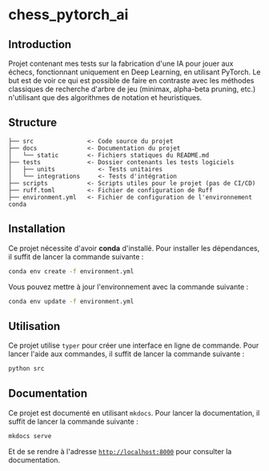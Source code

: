 # chess_pytorch_ai

## Introduction

Projet contenant mes tests sur la fabrication d'une IA pour jouer aux échecs, fonctionnant uniquement en Deep Learning,
en utilisant PyTorch. Le but est de voir ce qui est possible de faire en contraste avec les méthodes classiques de recherche
d'arbre de jeu (minimax, alpha-beta pruning, etc.) n'utilisant que des algorithmes de notation et heuristiques.

## Structure

```
├── src               <- Code source du projet
├── docs              <- Documentation du projet
│   └── static        <- Fichiers statiques du README.md
├── tests             <- Dossier contenants les tests logiciels
│   ├── units            <- Tests unitaires
│   └── integrations     <- Tests d'intégration
├── scripts           <- Scripts utiles pour le projet (pas de CI/CD)
├── ruff.toml         <- Fichier de configuration de Ruff
├── environment.yml   <- Fichier de configuration de l'environnement conda
```
## Installation
Ce projet nécessite d'avoir **conda** d'installé. Pour installer les dépendances, il suffit de lancer la commande suivante :

```bash
conda env create -f environment.yml
```

Vous pouvez mettre à jour l'environnement avec la commande suivante :

```bash
conda env update -f environment.yml
```

## Utilisation
Ce projet utilise `typer` pour créer une interface en ligne de commande. Pour lancer l'aide aux commandes, il suffit de lancer
la commande suivante :

```bash
python src
```

## Documentation

Ce projet est documenté en utilisant `mkdocs`. Pour lancer la documentation, il suffit de lancer la commande suivante :

```bash
mkdocs serve
```

Et de se rendre à l'adresse [`http://localhost:8000`](http://localhost:8000) pour consulter la documentation.
